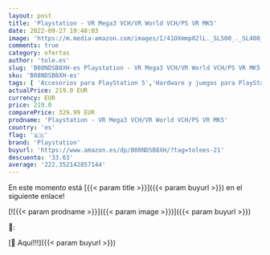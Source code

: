 ```yaml
---
layout: post
title: 'Playstation - VR Mega3 VCH/VR World VCH/PS VR MK5'
date: 2022-09-27 19:48:03
image: 'https://m.media-amazon.com/images/I/41OXmmp02lL._SL500_._SL400_.jpg'
comments: true
category: ofertas
author: 'tole.es'
slug: 'B08NDSB8XH-es Playstation - VR Mega3 VCH/VR World VCH/PS VR MK5'
sku: 'B08NDSB8XH-es'
tags: [ 'Accesorios para PlayStation 5','Hardware y juegos para PlayStation 5','Kits de accesorios de Playstation 5','Videojuegos','playstation','🇪🇸', ]
actualPrice: 219.0 EUR
currency: EUR
price: 219.0
comparePrice: 329.99 EUR
prodname: 'Playstation - VR Mega3 VCH/VR World VCH/PS VR MK5'
country: 'es'
flag: '🇪🇸'
brand: 'Playstation'
buyurl: 'https://www.amazon.es/dp/B08NDSB8XH/?tag=tolees-21'
descuento: '33.63'
average: '222.352142857144'
---
```


En este momento está [{{< param title >}}]({{< param buyurl >}}) en el siguiente enlace!

[![{{< param prodname >}}]({{< param image >}})]({{< param buyurl >}})

🔎:


[🛒 Aquí!!!]({{< param buyurl >}})

